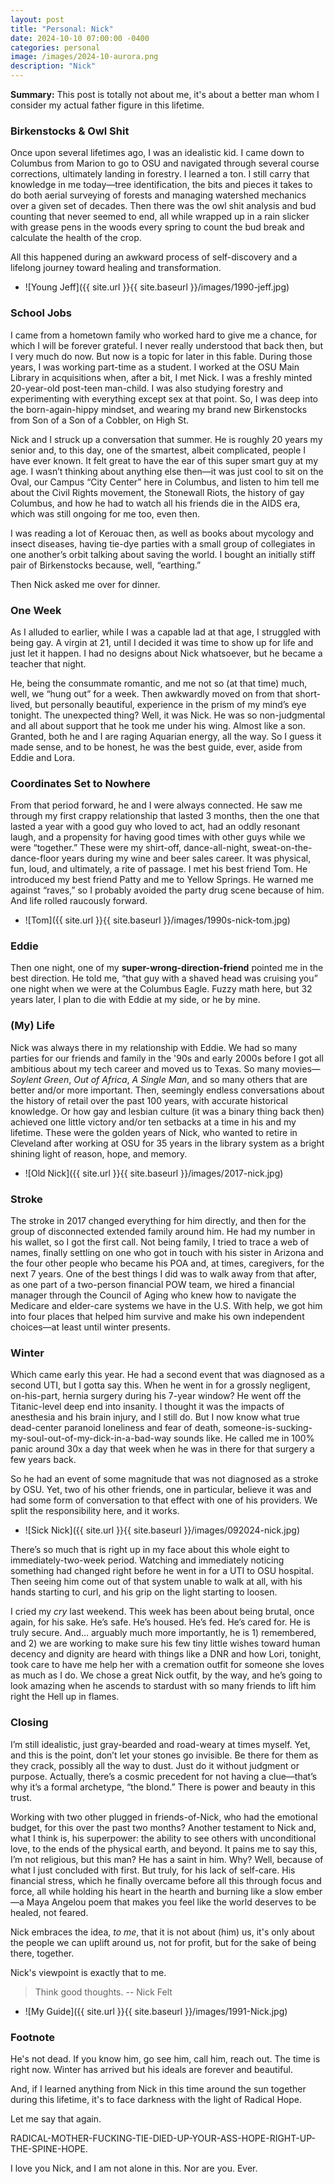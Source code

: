 ```yaml
---
layout: post
title: "Personal: Nick"
date: 2024-10-10 07:00:00 -0400
categories: personal
image: /images/2024-10-aurora.png 
description: "Nick"
---
```


**Summary:** This post is totally not about me, it's about a better man whom I consider my actual father figure in this lifetime.

<!-- more -->

### Birkenstocks & Owl Shit
Once upon several lifetimes ago, I was an idealistic kid. I came down to Columbus from Marion to go to OSU and navigated through several course corrections, ultimately landing in forestry. I learned a ton. I still carry that knowledge in me today—tree identification, the bits and pieces it takes to do both aerial surveying of forests and managing watershed mechanics over a given set of decades. Then there was the owl shit analysis and bud counting that never seemed to end, all while wrapped up in a rain slicker with grease pens in the woods every spring to count the bud break and calculate the health of the crop.

All this happened during an awkward process of self-discovery and a lifelong journey toward healing and transformation.

- ![Young Jeff]({{ site.url }}{{ site.baseurl }}/images/1990-jeff.jpg)

### School Jobs
I came from a hometown family who worked hard to give me a chance, for which I will be forever grateful. I never really understood that back then, but I very much do now. But now is a topic for later in this fable. During those years, I was working part-time as a student. I worked at the OSU Main Library in acquisitions when, after a bit, I met Nick. I was a freshly minted 20-year-old post-teen man-child. I was also studying forestry and experimenting with everything except sex at that point. So, I was deep into the born-again-hippy mindset, and wearing my brand new Birkenstocks from Son of a Son of a Cobbler, on High St.

Nick and I struck up a conversation that summer. He is roughly 20 years my senior and, to this day, one of the smartest, albeit complicated, people I have ever known. It felt great to have the ear of this super smart guy at my age. I wasn’t thinking about anything else then—it was just cool to sit on the Oval, our Campus “City Center” here in Columbus, and listen to him tell me about the Civil Rights movement, the Stonewall Riots, the history of gay Columbus, and how he had to watch all his friends die in the AIDS era, which was still ongoing for me too, even then.

I was reading a lot of Kerouac then, as well as books about mycology and insect diseases, having tie-dye parties with a small group of collegiates in one another’s orbit talking about saving the world. I bought an initially stiff pair of Birkenstocks because, well, “earthing.”

Then Nick asked me over for dinner.

### One Week
As I alluded to earlier, while I was a capable lad at that age, I struggled with being gay. A virgin at 21, until I decided it was time to show up for life and just let it happen. I had no designs about Nick whatsoever, but he became a teacher that night.

He, being the consummate romantic, and me not so (at that time) much, well, we “hung out” for a week. Then awkwardly moved on from that short-lived, but personally beautiful, experience in the prism of my mind’s eye tonight. The unexpected thing? Well, it was Nick. He was so non-judgmental and all about support that he took me under his wing. Almost like a son. Granted, both he and I are raging Aquarian energy, all the way. So I guess it made sense, and to be honest, he was the best guide, ever, aside from Eddie and Lora.

### Coordinates Set to Nowhere
From that period forward, he and I were always connected. He saw me through my first crappy relationship that lasted 3 months, then the one that lasted a year with a good guy who loved to act, had an oddly resonant laugh, and a propensity for having good times with other guys while we were “together.” These were my shirt-off, dance-all-night, sweat-on-the-dance-floor years during my wine and beer sales career. It was physical, fun, loud, and ultimately, a rite of passage. I met his best friend Tom. He introduced my best friend Patty and me to Yellow Springs. He warned me against “raves,” so I probably avoided the party drug scene because of him. And life rolled raucously forward.

- ![Tom]({{ site.url }}{{ site.baseurl }}/images/1990s-nick-tom.jpg)

### Eddie
Then one night, one of my **super-wrong-direction-friend** pointed me in the best direction. He told me, “that guy with a shaved head was cruising you” one night when we were at the Columbus Eagle. Fuzzy math here, but 32 years later, I plan to die with Eddie at my side, or he by mine.

### (My) Life
Nick was always there in my relationship with Eddie. We had so many parties for our friends and family in the '90s and early 2000s before I got all ambitious about my tech career and moved us to Texas. So many movies—*Soylent Green*, *Out of Africa*, *A Single Man*, and so many others that are better and/or more important. Then, seemingly endless conversations about the history of retail over the past 100 years, with accurate historical knowledge. Or how gay and lesbian culture (it was a binary thing back then) achieved one little victory and/or ten setbacks at a time in his and my lifetime. These were the golden years of Nick, who wanted to retire in Cleveland after working at OSU for 35 years in the library system as a bright shining light of reason, hope, and memory.

- ![Old Nick]({{ site.url }}{{ site.baseurl }}/images/2017-nick.jpg)

### Stroke
The stroke in 2017 changed everything for him directly, and then for the group of disconnected extended family around him. He had my number in his wallet, so I got the first call. Not being family, I tried to trace a web of names, finally settling on one who got in touch with his sister in Arizona and the four other people who became his POA and, at times, caregivers, for the next 7 years. One of the best things I did was to walk away from that after, as one part of a two-person financial POW team, we hired a financial manager through the Council of Aging who knew how to navigate the Medicare and elder-care systems we have in the U.S. With help, we got him into four places that helped him survive and make his own independent choices—at least until winter presents.

### Winter
Which came early this year. He had a second event that was diagnosed as a second UTI, but I gotta say this. When he went in for a grossly negligent, on-his-part, hernia surgery during his 7-year window? He went off the Titanic-level deep end into insanity. I thought it was the impacts of anesthesia and his brain injury, and I still do. But I now know what true dead-center paranoid loneliness and fear of death, someone-is-sucking-my-soul-out-of-my-dick-in-a-bad-way sounds like. He called me in 100% panic around 30x a day that week when he was in there for that surgery a few years back.

So he had an event of some magnitude that was not diagnosed as a stroke by OSU. Yet, two of his other friends, one in particular, believe it was and had some form of conversation to that effect with one of his providers. We split the responsibility here, and it works.

- ![Sick Nick]({{ site.url }}{{ site.baseurl }}/images/092024-nick.jpg)

There’s so much that is right up in my face about this whole eight to immediately-two-week period. Watching and immediately noticing something had changed right before he went in for a UTI to OSU hospital. Then seeing him come out of that system unable to walk at all, with his hands starting to curl, and his grip on the light starting to loosen.

I cried my *cry* last weekend. This week has been about being brutal, once again, for his sake. He’s safe. He’s housed. He’s fed. He’s cared for. He is truly secure. And… arguably much more importantly, he is 1) remembered, and 2) we are working to make sure his few tiny little wishes toward human decency and dignity are heard with things like a DNR and how Lori, tonight, took care to have me help her with a cremation outfit for someone she loves as much as I do. We chose a great Nick outfit, by the way, and he’s going to look amazing when he ascends to stardust with so many friends to lift him right the Hell up in flames.

### Closing
I’m still idealistic, just gray-bearded and road-weary at times myself. Yet, and this is the point, don’t let your stones go invisible. Be there for them as they crack, possibly all the way to dust. Just do it without judgment or purpose. Actually, there’s a cosmic precedent for not having a clue—that’s why it’s a formal archetype, “the blond.” There is power and beauty in this trust.

Working with two other plugged in friends-of-Nick, who had the emotional budget, for this over the past two months? Another testament to Nick and, what I think is, his superpower: the ability to see others with unconditional love, to the ends of the physical earth, and beyond. It pains me to say this, I’m not religious, but this man? He has a saint in him. Why? Well, because of what I just concluded with first. But truly, for his lack of self-care. His financial stress, which he finally overcame before all this through focus and force, all while holding his heart in the hearth and burning like a slow ember—a Maya Angelou poem that makes you feel like the world deserves to be healed, not feared.

Nick embraces the idea, *to me*, that it is not about (him) us, it's only about the people we can uplift around us, not for profit, but for the sake of being there, together.

Nick's viewpoint is exactly that to me.

> Think good thoughts. -- Nick Felt

- ![My Guide]({{ site.url }}{{ site.baseurl }}/images/1991-Nick.jpg)

### Footnote
He's not dead. If you know him, go see him, call him, reach out. The time is right now. Winter has arrived but his ideals are forever and beautiful.

And, if I learned anything from Nick in this time around the sun together during this lifetime, it's to face darkness with the light of Radical Hope. 

Let me say that again. 

RADICAL-MOTHER-FUCKING-TIE-DIED-UP-YOUR-ASS-HOPE-RIGHT-UP-THE-SPINE-HOPE.

I love you Nick, and I am not alone in this. Nor are you. Ever. 